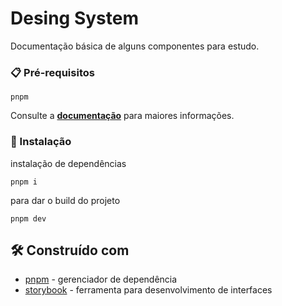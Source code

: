 # Desing System

Documentação básica de alguns componentes para estudo.

### 📋 Pré-requisitos

```
pnpm
```

Consulte a **[documentação](https://pnpm.io/installation)** para maiores informações.

### 🔧 Instalação

instalação de dependências

```
pnpm i
```

para dar o build do projeto

```
pnpm dev
```

## 🛠️ Construído com

- [pnpm](https://pnpm.io/pt/) - gerenciador de dependência
- [storybook](https://storybook.brpartnersdigital.com.br/) - ferramenta para desenvolvimento de interfaces
